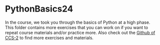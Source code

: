# PythonBasics24

In the course, we took you through the basics of Python at a high phase. This folder contains more exercises that you can work on if you want to repeat course materials and/or practice more. Also check out the [Github of CCS-2](https://github.com/uva-cw-ccs1/2324s2/tree/main) to find more exercises and materials.